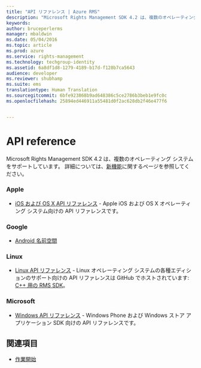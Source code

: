 ```yaml
---
title: "API リファレンス | Azure RMS"
description: "Microsoft Rights Management SDK 4.2 は、複数のオペレーティング システム (Android、iOS、OS X、Linux、Windows Phone、および Windows ストア) をサポートしています。"
keywords: 
author: bruceperlerms
manager: mbaldwin
ms.date: 05/04/2016
ms.topic: article
ms.prod: azure
ms.service: rights-management
ms.technology: techgroup-identity
ms.assetid: 6a8df1d8-1279-4189-b17d-f128b7ca5643
audience: developer
ms.reviewer: shubhamp
ms.suite: ems
translationtype: Human Translation
ms.sourcegitcommit: 6bfe923868b9ad648386c5ce2786b3beb1e9fc0c
ms.openlocfilehash: 25894ed446911a55481d0f2ac628db2f46e477f6


---
```


# API reference

Microsoft Rights Management SDK 4.2 は、複数のオペレーティング システムをサポートしています。 詳細については、[新機能](release-notes.md)に関するページを参照してください。

### Apple
- [iOS および OS X API リファレンス](/rights-management/sdk/4.2/api/iOS/iOS) - Apple iOS および OS X オペレーティング システム向けの API リファレンスです。

### Google
- [Android 名前空間](android-namespaces.md)

### Linux
- [Linux API リファレンス](linux-c-api-reference.md) - Linux オペレーティング システムの各種エディションのサポート向けの API リファレンスは GitHub でホストされています: [C++ 用の RMS SDK](http://azuread.github.io/rms-sdk-for-cpp/annotated.html)。

### Microsoft
- [Windows API リファレンス](/rights-management/sdk/4.2/api/winrt/Microsoft.RightsManagement) - Windows Phone および Windows ストア アプリケーション SDK 向けの API リファレンスです。

## 関連項目

* [作業開始](get-started.md)
 

 



<!--HONumber=Jun16_HO4-->


